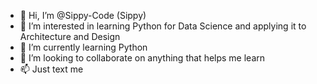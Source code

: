 - 👋 Hi, I’m @Sippy-Code (Sippy)
- 👀 I’m interested in learning Python for Data Science and applying it to Architecture and Design
- 🌱 I’m currently learning Python
- 💞️ I’m looking to collaborate on anything that helps me learn
- 📫 Just text me

<!---
Sippy-Code/Sippy-Code is a ✨ special ✨ repository because its `README.md` (this file) appears on your GitHub profile.
You can click the Preview link to take a look at your changes.
--->
